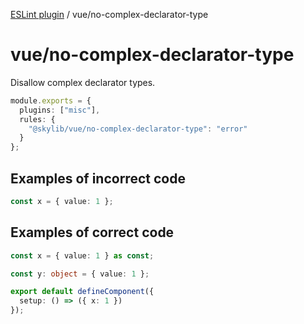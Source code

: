 [ESLint plugin](https://ilyub.github.io/eslint-plugin/) / vue/no-complex-declarator-type

# vue/no-complex-declarator-type

Disallow complex declarator types.

```ts
module.exports = {
  plugins: ["misc"],
  rules: {
    "@skylib/vue/no-complex-declarator-type": "error"
  }
};
```

## Examples of incorrect code

```ts
const x = { value: 1 };
```

## Examples of correct code

```ts
const x = { value: 1 } as const;

const y: object = { value: 1 };

export default defineComponent({
  setup: () => ({ x: 1 })
});
```